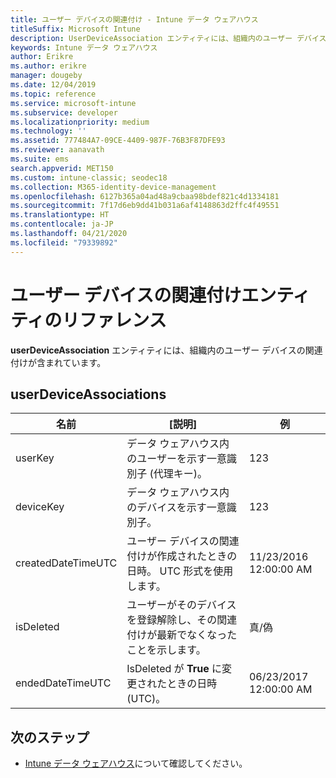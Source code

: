 ```yaml
---
title: ユーザー デバイスの関連付け - Intune データ ウェアハウス
titleSuffix: Microsoft Intune
description: UserDeviceAssociation エンティティには、組織内のユーザー デバイスの関連付けが含まれています。
keywords: Intune データ ウェアハウス
author: Erikre
ms.author: erikre
manager: dougeby
ms.date: 12/04/2019
ms.topic: reference
ms.service: microsoft-intune
ms.subservice: developer
ms.localizationpriority: medium
ms.technology: ''
ms.assetid: 777484A7-09CE-4409-987F-76B3F87DFE93
ms.reviewer: aanavath
ms.suite: ems
search.appverid: MET150
ms.custom: intune-classic; seodec18
ms.collection: M365-identity-device-management
ms.openlocfilehash: 6127b365a04ad48a9cbaa98bdef821c4d1334181
ms.sourcegitcommit: 7f17d6eb9dd41b031a6af4148863d2ffc4f49551
ms.translationtype: HT
ms.contentlocale: ja-JP
ms.lasthandoff: 04/21/2020
ms.locfileid: "79339892"
---
```

# <a name="reference-for-user-device-association-entity"></a>ユーザー デバイスの関連付けエンティティのリファレンス

**userDeviceAssociation** エンティティには、組織内のユーザー デバイスの関連付けが含まれています。

## <a name="userdeviceassociations"></a>userDeviceAssociations


|        名前        |                                           [説明]                                            |        例         |
|--------------------|--------------------------------------------------------------------------------------------------|------------------------|
|      userKey       |              データ ウェアハウス内のユーザーを示す一意識別子 (代理キー)。               |          123           |
|     deviceKey      |                      データ ウェアハウス内のデバイスを示す一意識別子。                      |          123           |
| createdDateTimeUTC |           ユーザー デバイスの関連付けが作成されたときの日時。 UTC 形式を使用します。           | 11/23/2016 12:00:00 AM |
|     isDeleted      | ユーザーがそのデバイスを登録解除し、その関連付けが最新でなくなったことを示します。 |       真/偽       |
|  endedDateTimeUTC  |              IsDeleted が <strong>True</strong> に変更されたときの日時 (UTC)。               | 06/23/2017 12:00:00 AM |

## <a name="next-steps"></a>次のステップ

- [Intune データ ウェアハウス](reports-nav-create-intune-reports.md)について確認してください。
